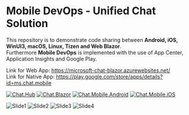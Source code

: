 # Mobile DevOps - Unified Chat Solution
This repository is to demonstrate code sharing between <b>Android, iOS, WinUI3, macOS, Linux, Tizen and Web Blazor</b>. <br>
Furthermore <b>Mobile DevOps</b> is implemented with the use of App Center, Application Insights and Google Play.

Link for Web App: https://microsoft-chat-blazor.azurewebsites.net/ <br>
Link for Native App: https://play.google.com/store/apps/details?id=ms.chat.mobile

[![Chat.Hub](https://github.com/MSFT-alfarahn/Chat/actions/workflows/microsoft-chat-hub.yml/badge.svg)](https://github.com/MSFT-alfarahn/Chat/actions/workflows/microsoft-chat-hub.yml)
[![Chat.Blazor](https://github.com/MSFT-alfarahn/Chat/actions/workflows/microsoft-chat-blazor.yml/badge.svg)](https://github.com/MSFT-alfarahn/Chat/actions/workflows/microsoft-chat-blazor.yml)
[![Chat.Mobile.Android](https://github.com/MSFT-alfarahn/Chat/actions/workflows/microsoft-chat-mobile-android.yml/badge.svg)](https://github.com/MSFT-alfarahn/Chat/actions/workflows/microsoft-chat-mobile-android.yml)
[![Chat.Mobile.iOS](https://github.com/MSFT-alfarahn/Chat/actions/workflows/microsoft-chat-mobile-ios.yml/badge.svg)](https://github.com/MSFT-alfarahn/Chat/actions/workflows/microsoft-chat-mobile-ios.yml)

![Slide1](https://user-images.githubusercontent.com/52029052/172816561-6e5d7de1-8c16-4d8e-b577-92e3827da3cc.PNG)
![Slide2](https://user-images.githubusercontent.com/52029052/172816588-daf88c2d-0bb1-4fe4-b71b-0eb3c0aa68cb.PNG)
![Slide3](https://user-images.githubusercontent.com/52029052/172816591-ce0f12b0-da7b-4fe3-8d0f-8286d1200a96.PNG)
![Slide4](https://user-images.githubusercontent.com/52029052/172816594-563c1330-8dc0-4e4c-aa70-494d1a93828b.PNG)

